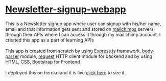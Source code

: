 # [Newsletter-signup-webapp](https://agile-sands-87711.herokuapp.com/)
This is a Newsletter signup app where user can signup with his/her name, email and that information gets sent and stored on [mailchimps](https://mailchimp.com/)
servers through their APIs where I can access it through my mail chimp account. I created this app as a part of learning APIs
<br/>
<br/>
This app is created from scratch by using [Express.js](https://www.npmjs.com/package/express) framework, [body-parser](https://www.npmjs.com/package/body-parser) module, [request](https://www.npmjs.com/package/request) HTTP client module for backend and by using HTML, CSS, Bootstrap for Frontend
<br/>
<br/>
I deployed this on heroku and it is live [click here](https://agile-sands-87711.herokuapp.com/) to see it. 
